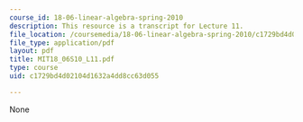 ```yaml
---
course_id: 18-06-linear-algebra-spring-2010
description: This resource is a transcript for Lecture 11.
file_location: /coursemedia/18-06-linear-algebra-spring-2010/c1729bd4d02104d1632a4dd8cc63d055_MIT18_06S10_L11.pdf
file_type: application/pdf
layout: pdf
title: MIT18_06S10_L11.pdf
type: course
uid: c1729bd4d02104d1632a4dd8cc63d055

---
```

None